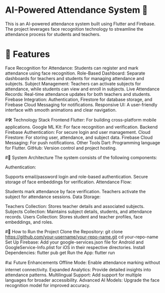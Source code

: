 # AI-Powered Attendance System 📸


This is an AI-powered attendance system built using Flutter and Firebase. The project leverages face recognition technology to streamline the attendance process for students and teachers.

# 🌟 Features

Face Recognition for Attendance: Students can register and mark attendance using face recognition.
Role-Based Dashboard: Separate dashboards for teachers and students for managing attendance and subjects.
Subject Management: Teachers can activate subjects for attendance, while students can view and enroll in subjects.
Live Attendance Records: Real-time attendance updates for both teachers and students.
Firebase Integration: Authentication, Firestore for database storage, and Firebase Cloud Messaging for notifications.
Responsive UI: A user-friendly interface with smooth animations and clear navigation.

#🛠️ Technology Stack
Frontend
Flutter: For building cross-platform mobile applications.
Google ML Kit: For face recognition and verification.
Backend
Firebase Authentication: For secure login and user management.
Cloud Firestore: For storing user, attendance, and subject data.
Firebase Cloud Messaging: For push notifications.
Other Tools
Dart: Programming language for Flutter.
GitHub: Version control and project hosting.

#🧩 System Architecture
The system consists of the following components:

Authentication:

Supports email/password login and role-based authentication.
Secure storage of face embeddings for verification.
Attendance Flow:

Students mark attendance by face verification.
Teachers activate the subject for attendance sessions.
Data Storage:

Teachers Collection: Stores teacher details and associated subjects.
Subjects Collection: Maintains subject details, students, and attendance records.
Users Collection: Stores student and teacher profiles, face embeddings, and roles.

#🚀 How to Run the Project
Clone the Repository:
git clone https://github.com/your-username/your-repo-name.git
cd your-repo-name
Set Up Firebase:
Add your google-services.json file for Android and GoogleService-Info.plist for iOS in their respective directories.
Install Dependencies:
flutter pub get
Run the App:
flutter run

#📊 Future Enhancements
Offline Mode: Enable attendance marking without internet connectivity.
Expanded Analytics: Provide detailed insights into attendance patterns.
Multilingual Support: Add support for multiple languages for broader accessibility.
Advanced AI Models: Upgrade the face recognition model for improved accuracy.











